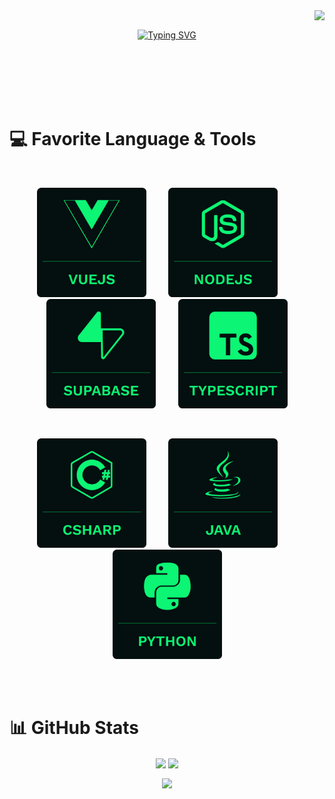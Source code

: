 <img align="right" src="https://visitor-badge.laobi.icu/badge?page_id=Beirun.Beirun">
<br>


<p align="center">
<a href="https://git.io/typing-svg"><img src="https://readme-typing-svg.demolab.com?font=Fira+Code&weight=600&size=42&duration=2000&pause=2000&color=0cf574&width=400&height=69&lines=Good+To+See+You!" alt="Typing SVG" /></a></p>
<br><br><br><br><br>

# 💻 Favorite Language & Tools
<br>
<p align="center">
<img src="https://github.com/Beirun/Beirun/blob/main/vue.png" width="175"/>
  &nbsp;&nbsp;&nbsp;
  &nbsp;&nbsp;&nbsp;
<img src="https://github.com/Beirun/Beirun/blob/main/node.png" width="175"/>
  &nbsp;&nbsp;&nbsp;
  &nbsp;&nbsp;&nbsp;
<img src="https://github.com/Beirun/Beirun/blob/main/supabase.png" width="175"/>
  &nbsp;&nbsp;&nbsp;
  &nbsp;&nbsp;&nbsp;
<img src="https://github.com/Beirun/Beirun/blob/main/typescript.png" width="175"/>  
</p>
<br>
<p align="center">
  <img src="https://github.com/Beirun/Beirun/blob/main/csharp.png" width="175"/>
  &nbsp;&nbsp;&nbsp;
  &nbsp;&nbsp;&nbsp;
<img src="https://github.com/Beirun/Beirun/blob/main/java.png" width="175"/>
  &nbsp;&nbsp;&nbsp;
  &nbsp;&nbsp;&nbsp;
<img src="https://github.com/Beirun/Beirun/blob/main/python.png" width="175"/>

</p>
<br>
<!-- <p>I fell in love with Vue because it's clean, simple, and just makes sense. After migrating from React, I could never go back unless I had to. Honestly, once you go Vue, you never React the same way again.</p> -->



<br>

# 📊 GitHub Stats


<p align="center">
<img align="center" height="200" src="https://github-readme-stats.vercel.app/api?username=beirun&card_width=400&theme=blue-green&hide_border=true&include_all_commits=true&count_private=true" />
<img align="center" height="200" src="https://nirzak-streak-stats.vercel.app/?user=beirun&theme=blue-green&hide_border=true&card_width=400" />
</p>
  
<p align="center">
<img align="center" height="200" src="https://github-readme-stats.vercel.app/api/top-langs/?username=beirun&theme=blue-green&hide_border=true&card_width=350&include_all_commits=false&count_private=false&layout=compact" />
</p>


<!--
**Beirun/Beirun** is a ✨ _special_ ✨ repository because its `README.md` (this file) appears on your GitHub profile.

Here are some ideas to get you started:

- 🔭 I’m currently working on ...
- 🌱 I’m currently learning ...
- 👯 I’m looking to collaborate on ...
- 🤔 I’m looking for help with ...
- 💬 Ask me about ...
- 📫 How to reach me: ...
- 😄 Pronouns: ...
- ⚡ Fun fact: ...
-->
